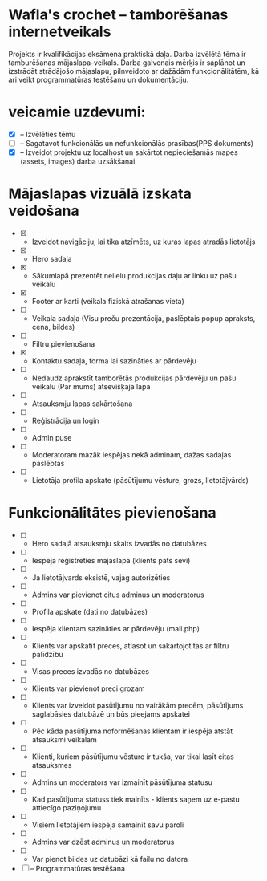 # Wafla's crochet – tamborēšanas internetveikals
Projekts ir kvalifikācijas eksāmena praktiskā daļa. Darba izvēlētā tēma ir tamburēšanas mājaslapa-veikals. Darba galvenais mērķis ir saplānot un izstrādāt strādājošo mājaslapu, pilnveidoto ar dažādām funkcionālitātēm, kā ari veikt programmatūras testēšanu un dokumentāciju.

# veicamie uzdevumi:
- [x] – Izvēlēties tēmu
- [ ] – Sagatavot funkcionālās un nefunkcionālās prasības(PPS dokuments)
- [x] – Izveidot projektu uz localhost un sakārtot nepieciešamās mapes (assets, images) darba uzsākšanai
# Mājaslapas vizuālā izskata veidošana
- [x] - Izveidot navigāciju, lai tika atzīmēts, uz kuras lapas atradās lietotājs
- [x] - Hero sadaļa
- [x] - Sākumlapā prezentēt nelielu produkcijas daļu ar linku uz pašu veikalu
- [x] - Footer ar karti (veikala fiziskā atrašanas vieta)
- [ ] - Veikala sadaļa (Visu preču prezentācija, paslēptais popup apraksts, cena, bildes)
- [ ] - Filtru pievienošana
- [x] - Kontaktu sadaļa, forma lai sazināties ar pārdevēju
- [ ] - Nedaudz aprakstīt tamborētās produkcijas pārdevēju un pašu veikalu (Par mums) atsevišķajā lapā
- [ ] - Atsauksmju lapas sakārtošana
- [ ] - Reģistrācija un login
- [ ] - Admin puse
- [ ] - Moderatoram mazāk iespējas nekā adminam, dažas sadaļas paslēptas
- [ ] - Lietotāja profila apskate (pāsūtījumu vēsture, grozs, lietotājvārds)
# Funkcionālitātes pievienošana
- [ ] - Hero sadaļā atsauksmju skaits izvadās no datubāzes
- [ ] - Iespēja reģistrēties mājaslapā (klients pats sevi)
- [ ] - Ja lietotājvards eksistē, vajag autorizēties
- [ ] - Admins var pievienot citus adminus un moderatorus
- [ ] - Profila apskate (dati no datubāzes)
- [ ] - Iespēja klientam sazināties ar pārdevēju (mail.php)
- [ ] - Klients var apskatīt preces, atlasot un sakārtojot tās ar filtru palīdzību
- [ ] - Visas preces izvadās no datubāzes
- [ ] - Klients var pievienot preci grozam
- [ ] - Klients var izveidot pasūtījumu no vairākām precēm, pāsūtījums saglabāsies datubāzē un būs pieejams apskatei
- [ ] - Pēc kāda pasūtījuma noformēšanas klientam ir iespēja atstāt atsauksmi veikalam
- [ ] - Klienti, kuriem pāsūtījumu vēsture ir tukša, var tikai lasīt citas atsauksmes
- [ ] - Admins un moderators var izmainīt pāsūtījuma statusu
- [ ] - Kad pasūtījuma statuss tiek mainīts - klients saņem uz e-pastu attiecīgo paziņojumu
- [ ] - Visiem lietotājiem iespēja samainīt savu paroli
- [ ] - Admins var dzēst adminus un moderatorus
- [ ] - Var pienot bildes uz datubāzi kā failu no datora
- [ ] – Programmatūras testēšana
